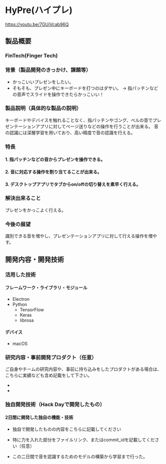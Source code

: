 # HyPre(ハイプレ)
https://youtu.be/7GUiVcab96Q
## 製品概要
### FinTech(Finger Tech)

### 背景（製品開発のきっかけ、課題等）
- かっこいいプレゼンをしたい。
- そもそも、プレゼン中にキーボードを打つのはダサい。
 -> 指パッチンなどの音声でスライドを操作できたらかっこいい！

### 製品説明（具体的な製品の説明）
キーボードやデバイスを触れることなく、指パッチンやゴング、ベルの音でプレゼンテーションアプリに対してページ送りなどの操作を行うことが出来る。
音の認識には深層学習を用いており、高い精度で音の認識を行える。

### 特長

#### 1. 指パッチンなどの音からプレゼンを操作できる。

#### 2. 音に対応する操作を割り当てることが出来る。

#### 3. デスクトップアプリでタブからon/offの切り替えを素早く行える。

### 解決出来ること
プレゼンをかっこよく行える。

### 今後の展望
識別できる音を増やし、プレゼンテーションアプリに対して行える操作を増やす。

## 開発内容・開発技術
### 活用した技術
#### フレームワーク・ライブラリ・モジュール
* Electron
* Python
  * TensorFlow
  * Keras
  * librosa
#### デバイス
* macOS

### 研究内容・事前開発プロダクト（任意）
ご自身やチームの研究内容や、事前に持ち込みをしたプロダクトがある場合は、こちらに実績なども含め記載をして下さい。

*  
* 

### 独自開発技術（Hack Dayで開発したもの）
#### 2日間に開発した独自の機能・技術
* 独自で開発したものの内容をこちらに記載してください
* 特に力を入れた部分をファイルリンク、またはcommit_idを記載してください（任意）

* この二日間で音を認識するためのモデルの構築から学習まで行った。
